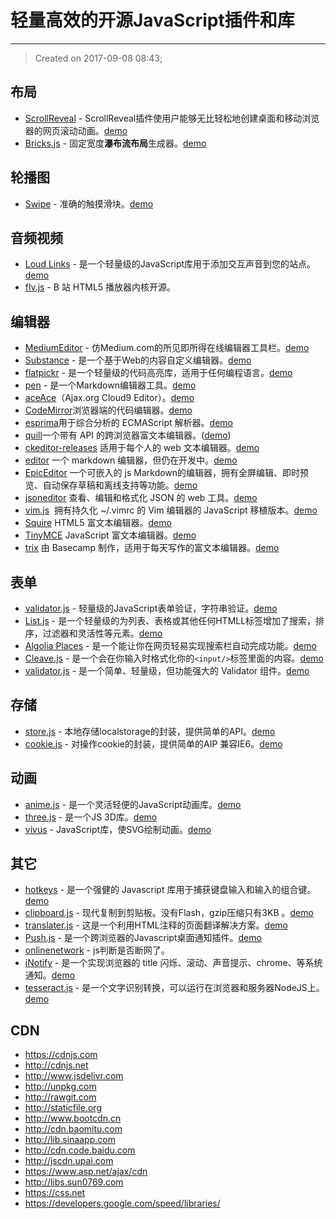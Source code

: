 
# 轻量高效的开源JavaScript插件和库
------
> Created on 2017-09-08 08:43;


## 布局

- [ScrollReveal](https://github.com/jlmakes/scrollreveal) - ScrollReveal插件使用户能够无比轻松地创建桌面和移动浏览器的网页滚动动画。[demo](http://callmecavs.com/bricks.js/)
- [Bricks.js](https://github.com/callmecavs/bricks.js) - 固定宽度**瀑布流布局**生成器。[demo](http://callmecavs.com/bricks.js/)

## 轮播图

- [Swipe](https://github.com/thebird/Swipe) - 准确的触摸滑块。[demo](http://thebird.github.io/Swipe/)

## 音频视频

- [Loud Links](https://github.com/mahdif/loud-links) - 是一个轻量级的JavaScript库用于添加交互声音到您的站点。[demo](http://loudlinks.rocks/#examples)
- [flv.js](https://github.com/Bilibili/flv.js) - B 站 HTML5 播放器内核开源。

## 编辑器

- [MediumEditor](https://github.com/yabwe/medium-editor) - 仿Medium.com的所见即所得在线编辑器工具栏。[demo](https://yabwe.github.io/medium-editor/)
- [Substance](https://github.com/yabwe/medium-editor) - 是一个基于Web的内容自定义编辑器。[demo](http://substance.io/examples/)
- [flatpickr](https://github.com/chmln/flatpickr) - 是一个轻量级的代码高亮库，适用于任何编程语言。[demo](https://chmln.github.io/flatpickr)
- [pen](https://github.com/sofish/pen) - 是一个Markdown编辑器工具。[demo](http://sofish.github.io/pen)
- [aceAce](https://github.com/ajaxorg/ace)（Ajax.org Cloud9 Editor）。[demo](https://ace.c9.io/)
- [CodeMirror](https://github.com/codemirror/CodeMirror)浏览器端的代码编辑器。[demo](http://codemirror.net/)
- [esprima](https://github.com/ariya/esprima)用于综合分析的 ECMAScript 解析器。[demo](https://yabwe.github.io/medium-editor/)
- [quill](https://github.com/quilljs/quill)一个带有 API 的跨浏览器富文本编辑器。([demo](http://quilljs.com/))
- [ckeditor-releases](https://github.com/ckeditor/ckeditor-releases) 适用于每个人的 web 文本编辑器。[demo](http://ckeditor.com/demo)
- [editor](https://github.com/lepture/editor) 一个 markdown 编辑器，但仍在开发中。[demo]( http://lab.lepture.com/editor/)
- [EpicEditor](https://github.com/OscarGodson/EpicEditor) 一个可嵌入的 js Markdown的编辑器，拥有全屏编辑、即时预览、自动保存草稿和离线支持等功能。[demo](http://epiceditor.com)
- [jsoneditor](https://github.com/josdejong/jsoneditor) 查看、编辑和格式化 JSON 的 web 工具。[demo](http://jsoneditoronline.org/)
- [vim.js](https://github.com/coolwanglu/vim.js)  拥有持久化 ~/.vimrc 的 Vim 编辑器的 JavaScript 移植版本。[demo](http://coolwanglu.github.io/vim.js/emterpreter/vim.html)
- [Squire](https://github.com/neilj/Squire) HTML5 富文本编辑器。[demo](http://neilj.github.io/Squire/)
- [TinyMCE](https://github.com/tinymce/tinymce) JavaScript 富文本编辑器。[demo](https://www.tinymce.com/)
- [trix](https://github.com/basecamp/trix) 由 Basecamp 制作，适用于每天写作的富文本编辑器。[demo](https://trix-editor.org/)

## 表单 

- [validator.js](https://github.com/jaywcjlove/validator.js) - 轻量级的JavaScript表单验证，字符串验证。[demo](http://jaywcjlove.github.io/validator.js)
- [List.js](https://github.com/javve/list.js) - 是一个轻量级的为列表、表格或其他任何HTMLL标签增加了搜索，排序，过滤器和灵活性等元素。[demo](http://listjs.com/)
- [Algolia Places](https://github.com/algolia/places/) - 是一个能让你在网页轻易实现搜索栏自动完成功能。[demo](https://community.algolia.com/places/)
- [Cleave.js](https://github.com/nosir/cleave.js) - 是一个会在你输入时格式化你的`<input/>`标签里面的内容。[demo](http://nosir.github.io/cleave.js/)
- [validator.js](https://github.com/sofish/validator.js) - 是一个简单、轻量级，但功能强大的 Validator 组件。[demo](http://sofish.github.io/validator.js/)

## 存储

- [store.js](https://github.com/jaywcjlove/store.js) - 本地存储localstorage的封装，提供简单的API。[demo](http://jaywcjlove.github.io/store.js)
- [cookie.js](https://github.com/jaywcjlove/cookie.js) - 对操作cookie的封装，提供简单的AIP 兼容IE6。[demo](http://jaywcjlove.github.io/cookie.js)

## 动画

- [anime.js](https://github.com/juliangarnier/anime) - 是一个灵活轻便的JavaScript动画库。[demo](http://codepen.io/collection/XLebem/)
- [three.js](https://github.com/mrdoob/three.js) - 是一个JS 3D库。[demo](https://threejs.org/)
- [vivus](https://github.com/maxwellito/vivus) - JavaScript库，使SVG绘制动画。[demo](http://maxwellito.github.io/vivus/)

## 其它

- [hotkeys](https://github.com/jaywcjlove/hotkeys) - 是一个强健的 Javascript 库用于捕获键盘输入和输入的组合键。[demo](http://nickersoft.github.io/push.js/)
- [clipboard.js](https://github.com/zenorocha/clipboard.js) - 现代复制到剪贴板。没有Flash，gzip压缩只有3KB 。[demo](https://clipboardjs.com/)
- [translater.js](https://github.com/jaywcjlove/onlinenetwork) - 这是一个利用HTML注释的页面翻译解决方案。[demo](https://jaywcjlove.github.io/translater.js/)
- [Push.js](https://github.com/jaywcjlove/translater.js) - 是一个跨浏览器的Javascript桌面通知插件。[demo](http://nickersoft.github.io/push.js/)
- [onlinenetwork](https://github.com/jaywcjlove/onlinenetwork) - js判断是否断网了。
- [iNotify](https://github.com/jaywcjlove/iNotify) - 是一个实现浏览器的 title 闪烁、滚动、声音提示、chrome、等系统通知。[demo](http://jaywcjlove.github.io/iNotify)
- [tesseract.js](https://github.com/naptha/tesseract.js) - 是一个文字识别转换，可以运行在浏览器和服务器NodeJS上。[demo](http://tesseract.projectnaptha.com/)


## CDN

- https://cdnjs.com
- http://cdnjs.net
- http://www.jsdelivr.com
- http://unpkg.com
- http://rawgit.com 
- http://staticfile.org 
- http://www.bootcdn.cn
- http://cdn.baomitu.com 
- http://lib.sinaapp.com 
- http://cdn.code.baidu.com
- http://jscdn.upai.com
- https://www.asp.net/ajax/cdn
- http://libs.sun0769.com
- https://css.net
- https://developers.google.com/speed/libraries/